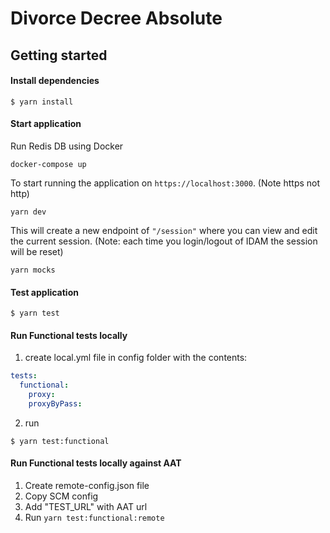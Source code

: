 # Divorce Decree Absolute

## Getting started

#### Install dependencies

```shell
$ yarn install
```

#### Start application

Run Redis DB using Docker

```shell
docker-compose up
```

To start running the application on ```https://localhost:3000```. (Note https not http)

```shell
yarn dev
```

This will create a new endpoint of ```"/session"``` where you can view and edit the current session. 
(Note: each time you login/logout of IDAM the session will be reset)

```shell
yarn mocks
```

#### Test application

```shell
$ yarn test
```

#### Run Functional tests locally

1. create local.yml file in config folder with the contents:
```yml
tests:
  functional:
    proxy:
    proxyByPass:
```

2. run
```shell
$ yarn test:functional
```

#### Run Functional tests locally against AAT

1. Create remote-config.json file 
2. Copy SCM config
3. Add "TEST_URL" with AAT url
4. Run `yarn test:functional:remote`